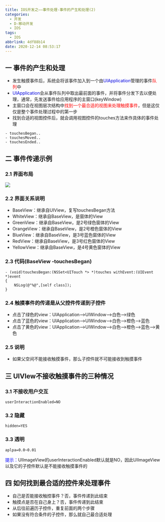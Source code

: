 ```yaml
---
title: IOS开发之——事件处理-事件的产生和处理(2)
categories:
  - 开发
  - D-移动开发
  - IOS
tags:
  - IOS
abbrlink: 4df88b14
date: 2020-12-14 08:53:17
---
```

## 一 事件的产生和处理

* 发生触摸事件后，系统会将该事件加入到一个由<font color='purpple'>UIApplication</font>管理的事件<font color='red'>队列</font>中
* <font color='purpple'>UIApplication</font>会从事件队列中取出最前面的事件，并将事件分发下去以便处理，通常，先发送事件给应用程序的主窗口(keyWindow)
* 主窗口会在视图层次结构中<font color="red">找到一个最合适的视图来处理触摸事件</font>，但是这仅仅是整个事件处理过程中的第一步
* 找到合适的视图控件后，就会调用视图控件的touches方法来作具体的事件处理

<!--more-->

  ```
  - touchesBegan..
  - touchesMoved..
  - touchesEnded..
  ```

## 二 事件传递示例

### 2.1 界面布局

![][1]
### 2.2 界面关系说明

* BaseView：继承自UIView，复写touchesBegan方法
* WhiteView：继承自BaseView，是窗体的View
* GreenView：继承自BaseView，是2号绿色窗体的View
* OrangeView：继承自BaseView，是2号橙色窗体的View
* BlueView：继承自BaseView，是3号蓝色窗体的View
* RedView：继承自BaseView，是3号红色窗体的View
* YellowView：继承自BaseView，是4号黄色窗体的View

### 2.3 代码(BaseView -touchesBegan)

```
- (void)touchesBegan:(NSSet<UITouch *> *)touches withEvent:(UIEvent *)event
{
    NSLog(@"%@",[self class]);
}
```

### 2.4 触摸事件的传递是从父控件传递到子控件

* 点击了绿色的view：UIApplication—>UIWindow—>白色—>绿色
* 点击了蓝色的view：UIApplication—>UIWindow—>白色—>橙色—>蓝色
* 点击了黄色的view：UIApplication—>UIWindow—>白色—>橙色—>蓝色—>黄色

### 2.5 说明

* 如果父空间不能接收触摸事件，那么子控件就不可能接收到触摸事件

## 三 UIVIew不接收触摸事件的三种情况

### 3.1 不接收用户交互

```
userInteractionEnabled=NO
```

### 3.2 隐藏

```
hidden=YES
```

### 3.3 透明

```
aplpa=0.0~0.01
```

<font color='blue'>提示：</font>UIImageView的userInteractionEnabled默认就是NO，因此UIImageView以及它的子控件默认是不能接收触摸事件的

## 四 如何找到最合适的控件来处理事件

* 自己是否能接收触控事件？否，事件传递到此结束
* 触摸点是否在自己身上？否，事件传递到此结束
* 从后往前遍历子控件，重复前面的两个步骤
*  如果没有符合条件的子控件，那么就自己最合适处理



[1]:https://raw.githubusercontent.com/PGzxc/CDN/master/blog-ios/ios-event-touch-layout-multi.png

